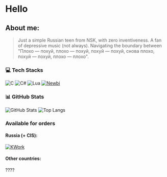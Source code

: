 # Hello

## About me:

> Just a simple Russian teen from NSK, with zero inventiveness. A fan of depressive music (not always). Navigating the boundary between "Плохо — похуй, плохо — похуй, похуй — похуй, снова плохо, похуй — похуй, плохо — плохо".


### 💻 Tech Stacks

![C](https://img.shields.io/badge/c-%2300599C.svg?style=for-the-badge\&logo=c\&logoColor=white)
![C#](https://img.shields.io/badge/c%23-%23239120.svg?style=for-the-badge\&logo=csharp\&logoColor=white)
![Lua](https://img.shields.io/badge/lua-%232C2D72.svg?style=for-the-badge\&logo=lua\&logoColor=white)
[![Newbi](https://img.shields.io/badge/Newbi-grey?style=for-the-badge&logo=gitbook&logoColor=white)](https://github.com/Ameterius/newbie-vm)

### 📊 GitHub Stats

![GitHub Stats](https://github-readme-stats.vercel.app/api?username=ameterius\&show_icons=true\&theme=tokyonight)
![Top Langs](https://github-readme-stats.vercel.app/api/top-langs/?username=ameterius\&layout=compact\&theme=tokyonight)

### Available for orders
#### Russia (+ CIS):
[![KWork](https://img.shields.io/badge/-KWork-F4AF47?logo=framework&logoColor=white)](https://kwork.ru/user/oxitice)
#### Other countries:
????
